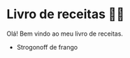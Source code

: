
# Livro de receitas :man_cook:

Olá! Bem vindo ao meu livro de receitas. 

- Strogonoff de frango 
